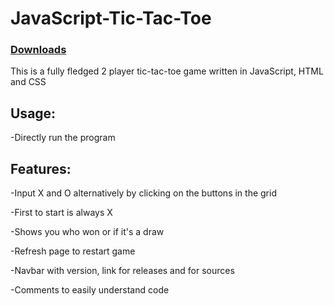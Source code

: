 # JavaScript-Tic-Tac-Toe

### [Downloads](https://github.com/VarunS2002/JavaScript-Tic-Tac-Toe/releases)

This is a fully fledged 2 player tic-tac-toe game written in JavaScript, HTML and CSS

## Usage:

-Directly run the program

## Features:

-Input X and O alternatively by clicking on the buttons in the grid

-First to start is always X

-Shows you who won or if it's a draw

-Refresh page to restart game

-Navbar with version, link for releases and for sources

-Comments to easily understand code

